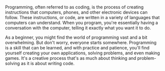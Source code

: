 Programming, often referred to as coding, is the process of creating instructions that computers, phones, and other electronic devices can follow. These instructions, or code, are written in a variety of languages that computers can understand. When you program, you're essentially having a conversation with the computer, telling it exactly what you want it to do.

As a beginner, you might find the world of programming vast and a bit overwhelming. But don't worry, everyone starts somewhere. Programming is a skill that can be learned, and with practice and patience, you'll find yourself creating your own applications, solving problems, and even making games. It's a creative process that's as much about thinking and problem-solving as it is about writing code.
